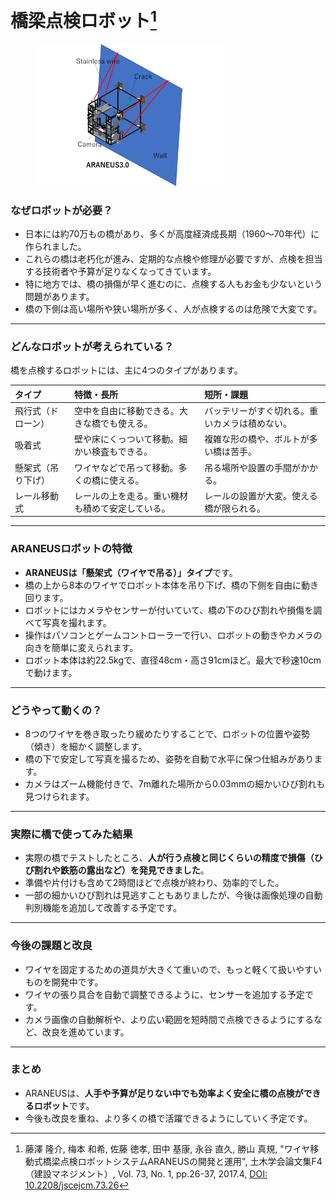 # 橋梁点検ロボット[^1]

<!-- <div class="content is-pulled-right" style="width:60%"> -->
<figure class="image is-pulled-right" style="width:60%">
    <img
        src="./img/bridge.png"
    />
</figure>
<!-- </div> -->


### なぜロボットが必要？

- 日本には約70万もの橋があり、多くが高度経済成長期（1960～70年代）に作られました。
- これらの橋は老朽化が進み、定期的な点検や修理が必要ですが、点検を担当する技術者や予算が足りなくなってきています。
- 特に地方では、橋の損傷が早く進むのに、点検する人もお金も少ないという問題があります。
- 橋の下側は高い場所や狭い場所が多く、人が点検するのは危険で大変です。

---

### どんなロボットが考えられている？

橋を点検するロボットには、主に4つのタイプがあります。


| タイプ | 特徴・長所 | 短所・課題 |
| :-- | :-- | :-- |
| 飛行式（ドローン） | 空中を自由に移動できる。大きな橋でも使える。 | バッテリーがすぐ切れる。重いカメラは積めない。 |
| 吸着式 | 壁や床にくっついて移動。細かい検査もできる。 | 複雑な形の橋や、ボルトが多い橋は苦手。 |
| 懸架式（吊り下げ） | ワイヤなどで吊って移動。多くの橋に使える。 | 吊る場所や設置の手間がかかる。 |
| レール移動式 | レールの上を走る。重い機材も積めて安定している。 | レールの設置が大変。使える橋が限られる。 |

---

### ARANEUSロボットの特徴

- **ARANEUSは「懸架式（ワイヤで吊る）」タイプ**です。
- 橋の上から8本のワイヤでロボット本体を吊り下げ、橋の下側を自由に動き回ります。
- ロボットにはカメラやセンサーが付いていて、橋の下のひび割れや損傷を調べて写真を撮れます。
- 操作はパソコンとゲームコントローラーで行い、ロボットの動きやカメラの向きを簡単に変えられます。
- ロボット本体は約22.5kgで、直径48cm・高さ91cmほど。最大で秒速10cmで動けます。

---

### どうやって動くの？

- 8つのワイヤを巻き取ったり緩めたりすることで、ロボットの位置や姿勢（傾き）を細かく調整します。
- 橋の下で安定して写真を撮るため、姿勢を自動で水平に保つ仕組みがあります。
- カメラはズーム機能付きで、7m離れた場所から0.03mmの細かいひび割れも見つけられます。

---

### 実際に橋で使ってみた結果

- 実際の橋でテストしたところ、**人が行う点検と同じくらいの精度で損傷（ひび割れや鉄筋の露出など）を発見できました**。
- 準備や片付けも含めて2時間ほどで点検が終わり、効率的でした。
- 一部の細かいひび割れは見逃すこともありましたが、今後は画像処理の自動判別機能を追加して改善する予定です。

---

### 今後の課題と改良

- ワイヤを固定するための道具が大きくて重いので、もっと軽くて扱いやすいものを開発中です。
- ワイヤの張り具合を自動で調整できるように、センサーを追加する予定です。
- カメラ画像の自動解析や、より広い範囲を短時間で点検できるようにするなど、改良を進めています。

---

### まとめ

- ARANEUSは、**人手や予算が足りない中でも効率よく安全に橋の点検ができるロボット**です。
- 今後も改良を重ね、より多くの橋で活躍できるようにしていく予定です。

[^1]: 藤澤 隆介, 梅本 和希, 佐藤 徳孝, 田中 基康, 永谷 直久, 勝山 真規, "ワイヤ移動式橋梁点検ロボットシステムARANEUSの開発と運用", 土木学会論文集F4（建設マネジメント）, Vol. 73, No. 1, pp.26-37, 2017.4, [DOI: 10.2208/jscejcm.73.26](https://doi.org/10.2208/jscejcm.73.26)
